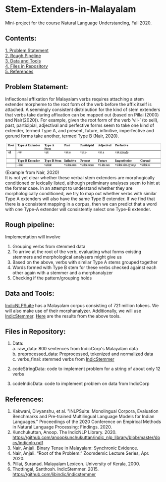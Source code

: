 # Stem-Extenders-in-Malayalam
Mini-project for the course Natural Language Understanding, Fall 2020.

## Contents:
[1. Problem Statement](#problem-statement)\
[2. Rough Pipeline](#rough-pipeline)\
[3. Data and Tools](#data-and-tools)\
[4. Files in Repository](#files-in-repository)\
[5. References](#references)


## Problem Statement:
Inflectional affixation for Malayalam verbs requires attaching a stem extender morpheme to the root form of the verb before the affix itself is attached. 
A seemingly consistent distribution for the kind of stem extenders that verbs take during affixation can be mapped out (based on Pillai (2000) and Nair(2020)). For example, given the root form of the verb ‘vil-’ (to sell), past, participial, adjectival and perfective forms seem to take one kind of extender, termed Type A, and present, future, infinitive, imperfective and gerund forms take another, termed Type B (Nair, 2020).  

![alt text](https://github.com/nayana-raj/Stem-Extenders-in-Malayalam/blob/main/extenders_example.png)
\
(Example from Nair, 2020)\
It is not yet clear whether these verbal stem extenders are morphogically conditioned or lexically listed, although preliminary analyses seem to hint at the former case. In an attempt to understand whether they are morphologically conditioned, we try to map out whether verbs with similar Type A extenders will also have the same Type B extender. 
If we find that there is a consistent mapping in a corpus, then we can predict that a word with one Type-A extender will consistently select one Type-B extender.

## Rough pipeline:
Implementation will involve
1. Grouping verbs from stemmed data
2. To arrive at the root of the verb, evaluating what forms existing stemmers and morphological analysers might give us
3. Based on the above, verbs with similar Type A stems grouped together
4. Words formed with Type B stem for these verbs checked against each other again with a stemmer and a morphanalyzer
5. Checking if the pattern/grouping holds 

## Data and Tools:
[IndicNLPSuite](https://indicnlp.ai4bharat.org/home/) has a Malayalam corpus consisting of 721 million tokens. We will also make use of their morphanalyzer. Additionally, we will use [IndicStemmer](https://github.com/libindic/indicstemmer).
[Here](https://docs.google.com/spreadsheets/d/1Rh4cWnMhCKupoYjap3n2KMygLbDTHFxkylKq2j7JAbs/edit#gid=0) are the results from the above tools.
 
## Files in Repository:
1. Data:  
a. raw_data: 800 sentences from IndicCorp's Malayalam data  
b. preprocessed_data: Preprocessed, tokenized and normalized data  
c. verbs_final: stemmed verbs from [IndicStemmer](https://github.com/libindic/indicstemmer)  
  
2. codeStringData: code to implement problem for a string of about only 12 verbs  
3. codeIndicData: code to implement problem on data from IndicCorp  


## References:
1. Kakwani, Divyanshu, et al. "iNLPSuite: Monolingual Corpora, Evaluation Benchmarks and Pre-trained Multilingual Language Models for Indian Languages." Proceedings of the 2020 Conference on Empirical Methods in Natural Language Processing: Findings. 2020.  
2. Kunchukuttan, Anoop. The IndicNLP Library. 2020. https://github.com/anoopkunchukuttan/indic_nlp_library/blob/master/docs/indicnlp.pdf  
3. Nair, Anjali. Binary Tense in Malayalam: Synchronic Evidence.  
4. Nair, Anjali. “Root of the Problem.” Zoomdemic Lecture Series, Apr. 2020.  
5. Pillai, Suranad. Malayalam Lexicon. University of Kerala, 2000.  
6. Thottingal, Santhosh. IndicStemmer. 2015. https://github.com/libindic/indicstemmer  

